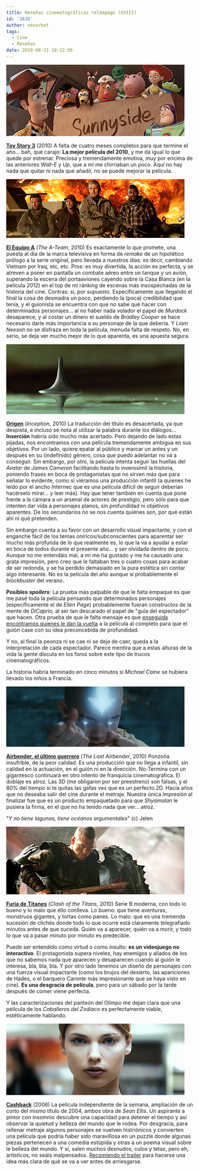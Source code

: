 ```yaml
---
title: Reseñas cinematográficas relámpago (XVIII)
id: '2635'
author: neverbot
tags:
  - Cine
  - Reseñas
date: 2010-08-21 18:22:56
---
```


![toy_story_3.png](./resenas-cinematograficas-relampago-xviii/toy_story_3.png)  

**[Toy Story 3](http://www.imdb.com/title/tt0435761/)** (2010) A falta de cuatro meses completos para que termine el año... bah, qué carajo: **La mejor película del 2010**, y me da igual lo que quede por estrenar. Preciosa y tremendamente emotiva, muy por encima de las anteriores _Wall-E_ y _Up_, que a mí me chirriaban un poco. Aquí no hay nada que quitar ni nada que añadir, no se puede mejorar la película.

![the_a_team.png](./resenas-cinematograficas-relampago-xviii/the_a_team.png)

**[El Equipo A](http://www.imdb.com/title/tt0429493/)** (_The A-Team_, 2010) Es exactamente lo que promete, una puesta al día de la marca televisiva en forma de _remake_ de un hipotético prólogo a la serie original, pero llevada a nuestros días: es decir, cambiando Vietnam por Iraq, etc, etc. Pros: es muy divertida, la acción es perfecta, y se atreven a poner en pantalla un combate aéreo entre un tanque y un avión, superando la escena del portaaviones cayendo sobre la Casa Blanca (en la película _2012_) en el top de mi ránking de escenas más insospechadas de la historia del cine. Contras: sí, por supuesto. Específicamente que llegando el final la cosa de desmadra un poco, perdiendo la (poca) credibilidad que tenía, y el guionista se encuentra con que no sabe qué hacer con determinados personajes... al no haber nada volador el papel de _Murdock_ desaparece, y al costar un dinero el sueldo de _Bradley Cooper_ se hace necesario darle más importancia a su personaje de la que debería. Y _Liam Neeson_ no se disfraza en toda la película, menuda falta de respeto. No, en serio, se deja ver mucho mejor de lo que aparenta, es una apuesta segura.

![inception.png](./resenas-cinematograficas-relampago-xviii/inception.png)

**[Origen](http://www.imdb.com/title/tt1375666/)** (_Inception_, 2010) La traducción del título es desacertada, ya que despista, e incluso se nota al utilizar la palabra durante los diálogos... **Inserción** habría sido mucho más acertado. Pero dejando de lado estas pijadas, nos encontramos con una película tremendamente ambigua en sus objetivos. Por un lado, quiere epatar al público y marcar un antes y un después en su (indefinido) género, cosa que puedo adelantar no va a conseguir. Sin embargo, por otro, la película intenta seguir las huellas del _Avatar_ de _James Cameron_ facilitando hasta lo inverosímil la historia, poniendo frases en boca de protagonistas que no sirven más que para señalar lo evidente, como si viéramos una producción infantil (a quienes he leído por el ancho Internec que es una película difícil de seguir deberían hacérselo mirar... y leer más). Hay que tener también en cuenta que pone frente a la cámara a un arsenal de actores de prestigio, pero sólo para que intenten dar vida a personajes planos, sin profundidad ni objetivos aparentes. De los secundarios no se nos cuenta quiénes son, por qué están ahí ni qué pretenden.

Sin embargo cuenta a su favor con un desarrollo visual impactante, y con el enganche fácil de los temas oníricos/subconscientes para aparentar ser mucho más profunda de lo que realmente es, lo que la va a ayudar a estar en boca de todos durante el presente año... y ser olvidada dentro de poco. Aunque no me entendáis mal, a mí me ha gustado y me ha causado una grata impresión, pero creo que le faltaban tres o cuatro cosas para acabar de ser redonda, y se ha perdido demasiado en la pura estética sin contar algo interesante. No es la película del año aunque sí probablemente el _blockbuster_ del verano.

**Posibles** _**spoilers**_: La prueba más palpable de que le falta empaque es que me pasé toda la película pensando que determinados personajes (específicamente el de _Ellen Page_) probablemente fueran constructos de la mente de _DiCaprio_, al ser tan descarado el papel de "guía del espectador" que hacen. Otra prueba de que le falta mensaje es que [enseguida encontramos quienes le dan la vuelta](http://www.escolar.net/MT/archives/2010/08/no-leas-esto-si-aun-no-has-visto-%E2%80%98origen%E2%80%99.html) a la película al completo para que el guión case con su idea preconcebida de profundidad.

Y no, al final la peonza ni se cae ni se deja de caer, queda a la interpretación de cada espectador. Parece mentira que a estas alturas de la vida la gente discuta en los foros sobre este tipo de trucos cinematográficos.

La historia habría terminado en cinco minutos si _Michael Caine_ se hubiera llevado los niños a Francia.

![airbender.png](./resenas-cinematograficas-relampago-xviii/airbender.png)

**[Airbender, el último guerrero](http://www.imdb.com/title/tt0938283/)** (_The Last Airbender_, 2010) Ponzoña insufrible, de la peor calidad. Es una producción que no llega a infantil, sin calidad en la actuación, en el guión ni en la dirección. No-Termina con un gigantesco continuará en otro intento de franquicia cinematográfica. El doblaje es atroz. Las 3D (me obligaron por ser preestreno) son falsas, y el 80% del tiempo si te quitas las gafas ves que es un perfecto 2D. Hacía años que no deseaba salir del cine durante el metraje. Nuestra única impresión al finalizar fue que es un producto empaquetado para que _Shyamalan_ le pusiera la firma, en el que no ha tenido nada que ver... atroz.

"_Y no tiene lagunas, tiene océanos argumentales_" (c) Jelen

![clash_of_the_titans.png](./resenas-cinematograficas-relampago-xviii/clash_of_the_titans1.png)

**[Furia de Titanes](http://www.imdb.com/title/tt0800320/)** (_Clash of the Titans_, 2010) Serie B moderna, con todo lo bueno y lo malo que ello conlleva. Lo bueno: que tiene aventuras, monstruos gigantes, y tortas como panes. Lo malo: que es una tremenda sucesión de clichés donde todo lo que ocurre está claramente telegrafiado minutos antes de que suceda. Quién va a aparecer, quién va a morir, y todo lo que va a pasar minuto por minuto es predecible.

Puede ser entendido como virtud o como insulto: **es un videojuego no interactivo**. El protagonista supera niveles, hay enemigos y aliados de los que no sabemos nada que aparecen y desaparecen cuando al guión le interesa, bla, bla, bla. Y por otro lado tenemos un diseño de personajes con una fuerza visual impactante (como los brujos del desierto, las apariciones de Hades, o el barquero Caronte más impresionante que se haya visto en cine). **Es una desgracia de película**, pero para un sábado por la tarde después de comer viene perfecta.

Y las caracterizaciones del panteón del Olimpo me dejan clara que una película de los _Caballeros del Zodíaco_ es perfectamente viable, estéticamente hablando.

![cashback.png](./resenas-cinematograficas-relampago-xviii/cashback.png)

**[Cashback](http://www.imdb.com/title/tt0460740/)** (2006) La película independiente de la semana, ampliación de un corto del mismo título de 2004, ambos obra de _Sean Ellis_. Un aspirante a pintor con insomnio descubre una capacidad para detener el tiempo y así observar la quietud y belleza del mundo que le rodea. Por desgracia, para rellenar metraje algunos personajes se vuelven histriónicos y convierten una película que podría haber sido maravillosa en un puzzle donde algunas piezas pertenecen a una comedia estúpida y otras a un poema visual sobre le belleza del mundo. Y sí, salen muchos desnudos, culos y tetas, pero eh, artísticos, no seáis malpensados. [Recomiendo el trailer](http://www.youtube.com/watch?v=Sf2drFZbHH4) para hacerse una idea más clara de qué se va a ver antes de arriesgarse.
